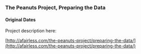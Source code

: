 
### The Peanuts Project, Preparing the Data

#### Original Dates

Project description here:

[http://afairless.com/the-peanuts-project/preparing-the-data/](http://afairless.com/the-peanuts-project/preparing-the-data/)


